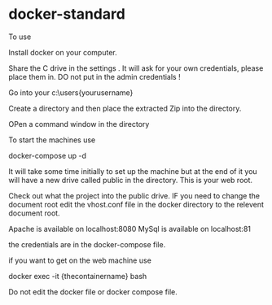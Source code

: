 # docker-standard

To use

Install docker on your computer. 

Share the C drive in the settings . It will ask for your own credentials, please place them in. DO not put in the admin credentials ! 

Go into your c:\users\{yourusername}

Create a directory and then place the extracted Zip into the directory. 

OPen a command window in the directory

To start the machines use

docker-compose up -d 

It will take some time initially to set up the machine but at the end of it you will have a new drive called public in the directory. This is your web root. 

Check out what the project into the public drive. IF you need to change the document root edit the vhost.conf file in the docker directory to the relevent document root. 

Apache is available on localhost:8080 
MySql is available on localhost:81

the credentials are in the docker-compose file. 

if you want to get on the web machine use

docker exec -it {thecontainername} bash 

Do not edit the docker file or docker compose file.
